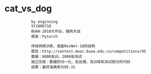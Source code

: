 # cat_vs_dog
                by enginning
                SY1806718
                BUAA-2018大作业，猫狗大战
                框架：Pytorch

                传统网络训练，借鉴ResNet-18的结构
                题目：http://contest.mooc.buaa.edu.cn/competitions/95
                数据：8000张训，2000张测试
                独立完成：数据的归一化、批处理，及训练和测试部分的代码
                结果：最终准确率为85.1%
